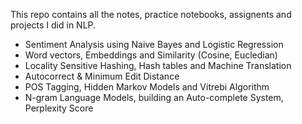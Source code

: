 This repo contains all the notes, practice notebooks, assignents and projects I did in NLP.
- Sentiment Analysis using Naive Bayes and Logistic Regression
- Word vectors, Embeddings and Similarity (Cosine, Eucledian)
- Locality Sensitive Hashing, Hash tables and Machine Translation
- Autocorrect & Minimum Edit Distance
- POS Tagging, Hidden Markov Models and Vitrebi Algorithm
- N-gram Language Models, building an Auto-complete System, Perplexity Score
